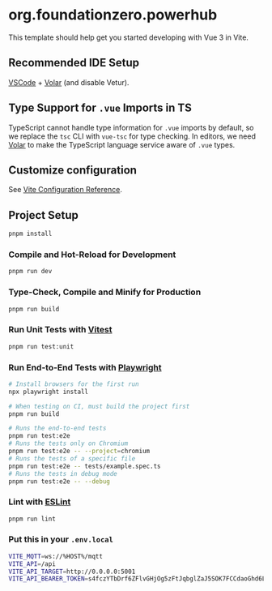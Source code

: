 # org.foundationzero.powerhub

This template should help get you started developing with Vue 3 in Vite.

## Recommended IDE Setup

[VSCode](https://code.visualstudio.com/) + [Volar](https://marketplace.visualstudio.com/items?itemName=Vue.volar) (and disable Vetur).

## Type Support for `.vue` Imports in TS

TypeScript cannot handle type information for `.vue` imports by default, so we replace the `tsc` CLI with `vue-tsc` for type checking. In editors, we need [Volar](https://marketplace.visualstudio.com/items?itemName=Vue.volar) to make the TypeScript language service aware of `.vue` types.

## Customize configuration

See [Vite Configuration Reference](https://vitejs.dev/config/).

## Project Setup

```sh
pnpm install
```

### Compile and Hot-Reload for Development

```sh
pnpm run dev
```

### Type-Check, Compile and Minify for Production

```sh
pnpm run build
```

### Run Unit Tests with [Vitest](https://vitest.dev/)

```sh
pnpm run test:unit
```

### Run End-to-End Tests with [Playwright](https://playwright.dev)

```sh
# Install browsers for the first run
npx playwright install

# When testing on CI, must build the project first
pnpm run build

# Runs the end-to-end tests
pnpm run test:e2e
# Runs the tests only on Chromium
pnpm run test:e2e -- --project=chromium
# Runs the tests of a specific file
pnpm run test:e2e -- tests/example.spec.ts
# Runs the tests in debug mode
pnpm run test:e2e -- --debug
```

### Lint with [ESLint](https://eslint.org/)

```sh
pnpm run lint
```

### Put this in your `.env.local`

```sh
VITE_MQTT=ws://%HOST%/mqtt
VITE_API=/api
VITE_API_TARGET=http://0.0.0.0:5001
VITE_API_BEARER_TOKEN=s4fczYTbDrf6ZFlvGHjOg5zFtJqbglZaJ5SOK7FCCdaoGhd6LVA87hHJjBoz2lC4
```
